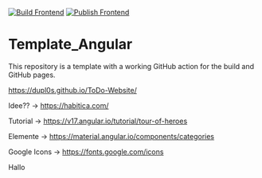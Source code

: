 [![Build Frontend](https://github.com/DHBW-KA-Webengineering/Template_Angular/actions/workflows/build-frontend.yml/badge.svg)](https://github.com/DHBW-KA-Webengineering/Template_Angular/actions/workflows/build-frontend.yml)
[![Publish Frontend](https://github.com/DHBW-KA-Webengineering/Template_Angular/actions/workflows/publish-frontend.yml/badge.svg)](https://github.com/DHBW-KA-Webengineering/Template_Angular/actions/workflows/publish-frontend.yml)
# Template_Angular
This repository is a template with a working GitHub action for the build and GitHub pages.

https://dupl0s.github.io/ToDo-Website/

Idee?? -> https://habitica.com/

Tutorial -> https://v17.angular.io/tutorial/tour-of-heroes

Elemente -> https://material.angular.io/components/categories

Google Icons -> https://fonts.google.com/icons

Hallo

